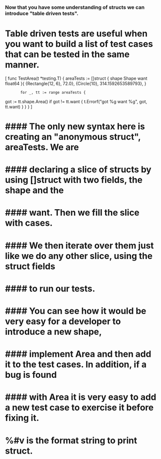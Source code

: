 ### Now that you have some understanding of structs we can introduce "table driven tests".

# Table driven tests are useful when you want to build a list of test cases that can be tested in the same manner.
[ 
    func TestArea(t *testing.T) {
areaTests := []struct {
               shape Shape
                   want float64
           }{
               {Rectangle{12, 6}, 72.0},
                   {Circle{10}, 314.1592653589793},
           }

           for _, tt := range areaTests {
got := tt.shape.Area()
         if got != tt.want {
             t.Errorf("got %g want %g", got, tt.want)
         }
           }
    }
]

# #### The only new syntax here is creating an "anonymous struct", areaTests. We are
# #### declaring a slice of structs by using []struct with two fields, the shape and the
# #### want. Then we fill the slice with cases.
# #### We then iterate over them just like we do any other slice, using the struct fields
# #### to run our tests.
# #### You can see how it would be very easy for a developer to introduce a new shape,
# #### implement Area and then add it to the test cases. In addition, if a bug is found
# #### with Area it is very easy to add a new test case to exercise it before fixing it.


# %#v is the format string to print struct. 
